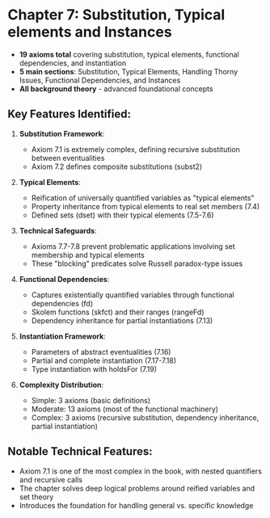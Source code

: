 # Chapter 7: Substitution, Typical elements and Instances
- **19 axioms total** covering substitution, typical elements, functional dependencies, and instantiation
- **5 main sections**: Substitution, Typical Elements, Handling Thorny Issues, Functional Dependencies, and Instances
- **All background theory** - advanced foundational concepts

## Key Features Identified:

1. **Substitution Framework**:
    - Axiom 7.1 is extremely complex, defining recursive substitution between eventualities
    - Axiom 7.2 defines composite substitutions (subst2)

2. **Typical Elements**:
    - Reification of universally quantified variables as "typical elements"
    - Property inheritance from typical elements to real set members (7.4)
    - Defined sets (dset) with their typical elements (7.5-7.6)

3. **Technical Safeguards**:
    - Axioms 7.7-7.8 prevent problematic applications involving set membership and typical elements
    - These "blocking" predicates solve Russell paradox-type issues

4. **Functional Dependencies**:
    - Captures existentially quantified variables through functional dependencies (fd)
    - Skolem functions (skfct) and their ranges (rangeFd)
    - Dependency inheritance for partial instantiations (7.13)

5. **Instantiation Framework**:
    - Parameters of abstract eventualities (7.16)
    - Partial and complete instantiation (7.17-7.18)
    - Type instantiation with holdsFor (7.19)

6. **Complexity Distribution**:
    - Simple: 3 axioms (basic definitions)
    - Moderate: 13 axioms (most of the functional machinery)
    - Complex: 3 axioms (recursive substitution, dependency inheritance, partial instantiation)

## Notable Technical Features:
- Axiom 7.1 is one of the most complex in the book, with nested quantifiers and recursive calls
- The chapter solves deep logical problems around reified variables and set theory
- Introduces the foundation for handling general vs. specific knowledge

